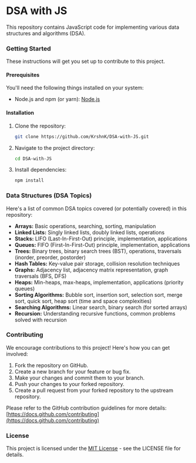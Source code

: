 # DSA with JS

This repository contains JavaScript code for implementing various data structures and algorithms (DSA). 

### Getting Started

These instructions will get you set up to contribute to this project.

#### Prerequisites

You'll need the following things installed on your system:

* Node.js and npm (or yarn): [Node.js](https://nodejs.org/)

#### Installation

1. Clone the repository:

   ```bash
   git clone https://github.com/KrshnK/DSA-with-JS.git
   ```

2. Navigate to the project directory:

   ```bash
   cd DSA-with-JS
   ```

3. Install dependencies:

   ```bash
   npm install
   ```

### Data Structures (DSA Topics)

Here's a list of common DSA topics covered (or potentially covered) in this repository:

* **Arrays:** Basic operations, searching, sorting, manipulation
* **Linked Lists:** Singly linked lists, doubly linked lists, operations
* **Stacks:** LIFO (Last-In-First-Out) principle, implementation, applications
* **Queues:** FIFO (First-In-First-Out) principle, implementation, applications
* **Trees:** Binary trees, binary search trees (BST), operations, traversals (inorder, preorder, postorder)
* **Hash Tables:** Key-value pair storage, collision resolution techniques
* **Graphs:**  Adjacency list, adjacency matrix representation, graph traversals (BFS, DFS)
* **Heaps:** Min-heaps, max-heaps, implementation, applications (priority queues)
* **Sorting Algorithms:** Bubble sort, insertion sort, selection sort, merge sort, quick sort, heap sort (time and space complexities)
* **Searching Algorithms:** Linear search, binary search (for sorted arrays)
* **Recursion:** Understanding recursive functions, common problems solved with recursion
  

### Contributing

We encourage contributions to this project! Here's how you can get involved:

1. Fork the repository on GitHub.
2. Create a new branch for your feature or bug fix.
3. Make your changes and commit them to your branch.
4. Push your changes to your forked repository.
5. Create a pull request from your forked repository to the upstream repository.

Please refer to the GitHub contribution guidelines for more details: [https://docs.github.com/contributing](https://docs.github.com/contributing)

### License

This project is licensed under the [MIT License](LICENSE) - see the LICENSE file for details.
